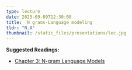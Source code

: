 ```yaml
---
type: lecture
date: 2025-09-09T12:30:00
title:  N grams-Language modeling
tldr: "N.A"
thumbnail: /static_files/presentations/lec.jpg
---
```

**Suggested Readings:**
- [Chapter 3: N-gram Language Models](https://web.stanford.edu/~jurafsky/slp3/3.pdf)
